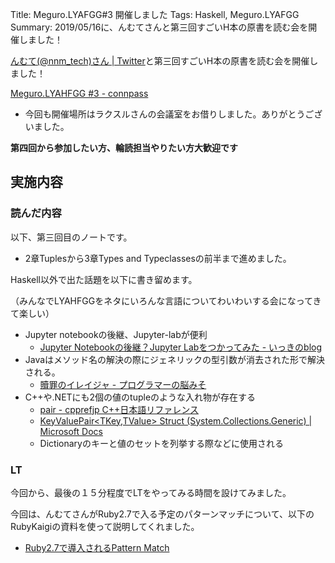 Title: Meguro.LYAFGG#3 開催しました
Tags: Haskell, Meguro.LYAFGG
Summary: 2019/05/16に、んむてさんと第三回すごいH本の原書を読む会を開催しました！

[んむて(@nnm_tech)さん | Twitter](https://twitter.com/nnm_tech)と第三回すごいH本の原書を読む会を開催しました！

[Meguro.LYAHFGG #3 - connpass](https://megurolyahfgg.connpass.com/event/127906/)

- 今回も開催場所はラクスルさんの会議室をお借りしました。ありがとうございました。

**第四回から参加したい方、輪読担当やりたい方大歓迎です**

## 実施内容
### 読んだ内容
以下、第三回目のノートです。
- 2章Tuplesから3章Types and Typeclassesの前半まで進めました。
<script src="https://gist.github.com/meganehouser/e841a277e195c5ee40f6fd08bda24e86.js"></script>

Haskell以外で出た話題を以下に書き留めます。

（みんなでLYAHFGGをネタにいろんな言語についてわいわいする会になってきて楽しい）

- Jupyter notebookの後継、Jupyter-labが便利
     - [Jupyter Notebookの後継？Jupyter Labをつかってみた - いっきのblog](http://kzkohashi.hatenablog.com/entry/2018/07/27/073124)
- Javaはメソッド名の解決の際にジェネリックの型引数が消去された形で解決される。
     - [贖罪のイレイジャ - プログラマーの脳みそ](https://nagise.hatenablog.jp/entry/20160520/1463744926)
- C++や.NETにも2個の値のtupleのような入れ物が存在する
     - [pair - cpprefjp C++日本語リファレンス](https://cpprefjp.github.io/reference/utility/pair.html)
     - [KeyValuePair<TKey,TValue> Struct (System.Collections.Generic) | Microsoft Docs](https://docs.microsoft.com/ja-jp/dotnet/api/system.collections.generic.keyvaluepair-2?view=netframework-4.8)
     - Dictionaryのキーと値のセットを列挙する際などに使用される

### LT
今回から、最後の１５分程度でLTをやってみる時間を設けてみました。

今回は、んむてさんがRuby2.7で入る予定のパターンマッチについて、以下のRubyKaigiの資料を使って説明してくれました。

- [Ruby2.7で導入されるPattern Match](https://www.notion.so/Ruby2-7-Pattern-Match-f5743893c1f040beb8f1a790b4973bce7)
